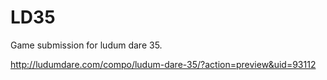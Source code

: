 # LD35
Game submission for ludum dare 35.

http://ludumdare.com/compo/ludum-dare-35/?action=preview&uid=93112
